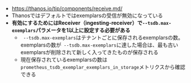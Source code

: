 - https://thanos.io/tip/components/receive.md/
- Thanosではデフォルトではexemplarsの受信が無効になっている
- **有効にするためにはReceiver（ingesting-receiver）で`--tsdb.max-exemplars`パラメータを1以上に設定する必要がある**
  - ` --tsdb.max-exemplars`はテナントごとに保存されるexemplarsの数。exemplarsの数が` --tsdb.max-exemplars`に達した場合は、最も古いexemplarsが削除されて新しく入ってきたものが保存される
  - 現在保存されているexemplarsの数は`prometheus_tsdb_exemplar_exemplars_in_storage`メトリクスから確認できる